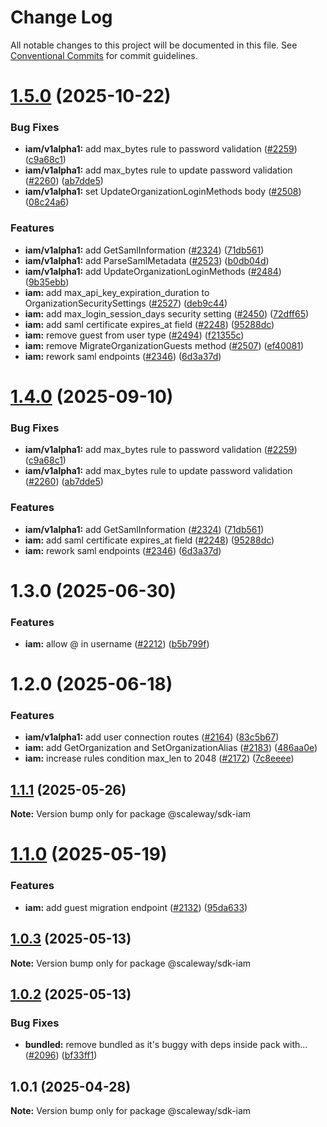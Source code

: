 # Change Log

All notable changes to this project will be documented in this file.
See [Conventional Commits](https://conventionalcommits.org) for commit guidelines.

# [1.5.0](https://github.com/scaleway/scaleway-sdk-js/compare/@scaleway/sdk-iam@1.3.0...@scaleway/sdk-iam@1.5.0) (2025-10-22)

### Bug Fixes

- **iam/v1alpha1:** add max_bytes rule to password validation ([#2259](https://github.com/scaleway/scaleway-sdk-js/issues/2259)) ([c9a68c1](https://github.com/scaleway/scaleway-sdk-js/commit/c9a68c13fa69f50182e301da89efe95165a4477f))
- **iam/v1alpha1:** add max_bytes rule to update password validation ([#2260](https://github.com/scaleway/scaleway-sdk-js/issues/2260)) ([ab7dde5](https://github.com/scaleway/scaleway-sdk-js/commit/ab7dde5289593fc942b2558185a311f35764d15e))
- **iam/v1alpha1:** set UpdateOrganizationLoginMethods body ([#2508](https://github.com/scaleway/scaleway-sdk-js/issues/2508)) ([08c24a6](https://github.com/scaleway/scaleway-sdk-js/commit/08c24a64096de5c596f251919cc2f3780f38554c))

### Features

- **iam/v1alpha1:** add GetSamlInformation ([#2324](https://github.com/scaleway/scaleway-sdk-js/issues/2324)) ([71db561](https://github.com/scaleway/scaleway-sdk-js/commit/71db5612a9d20b18c97932831c2cddf12ebcccc3))
- **iam/v1alpha1:** add ParseSamlMetadata ([#2523](https://github.com/scaleway/scaleway-sdk-js/issues/2523)) ([b0db04d](https://github.com/scaleway/scaleway-sdk-js/commit/b0db04de8017560b9897b0a4bc3b598cebcc756e))
- **iam/v1alpha1:** add UpdateOrganizationLoginMethods ([#2484](https://github.com/scaleway/scaleway-sdk-js/issues/2484)) ([9b35ebb](https://github.com/scaleway/scaleway-sdk-js/commit/9b35ebbefe6e9edc6ad6f32885db5373079f7fff))
- **iam:** add max_api_key_expiration_duration to OrganizationSecuritySettings ([#2527](https://github.com/scaleway/scaleway-sdk-js/issues/2527)) ([deb9c44](https://github.com/scaleway/scaleway-sdk-js/commit/deb9c4413f5db5570f6af51c88af5763f533f1af))
- **iam:** add max_login_session_days security setting ([#2450](https://github.com/scaleway/scaleway-sdk-js/issues/2450)) ([72dff65](https://github.com/scaleway/scaleway-sdk-js/commit/72dff65c03d7fbd71f03d6e36cbe78f9e098a210))
- **iam:** add saml certificate expires_at field ([#2248](https://github.com/scaleway/scaleway-sdk-js/issues/2248)) ([95288dc](https://github.com/scaleway/scaleway-sdk-js/commit/95288dc74cc591026533ace8189a198f531305e1))
- **iam:** remove guest from user type ([#2494](https://github.com/scaleway/scaleway-sdk-js/issues/2494)) ([f21355c](https://github.com/scaleway/scaleway-sdk-js/commit/f21355c92a8ca675af3c894877d0754224b88e4d))
- **iam:** remove MigrateOrganizationGuests method ([#2507](https://github.com/scaleway/scaleway-sdk-js/issues/2507)) ([ef40081](https://github.com/scaleway/scaleway-sdk-js/commit/ef4008131343cd6bab1f5e20dbba8616688b89ee))
- **iam:** rework saml endpoints ([#2346](https://github.com/scaleway/scaleway-sdk-js/issues/2346)) ([6d3a37d](https://github.com/scaleway/scaleway-sdk-js/commit/6d3a37dfcf4731df4546827ea73d60f55147eb22))

# [1.4.0](https://github.com/scaleway/scaleway-sdk-js/compare/@scaleway/sdk-iam@1.3.0...@scaleway/sdk-iam@1.4.0) (2025-09-10)

### Bug Fixes

- **iam/v1alpha1:** add max_bytes rule to password validation ([#2259](https://github.com/scaleway/scaleway-sdk-js/issues/2259)) ([c9a68c1](https://github.com/scaleway/scaleway-sdk-js/commit/c9a68c13fa69f50182e301da89efe95165a4477f))
- **iam/v1alpha1:** add max_bytes rule to update password validation ([#2260](https://github.com/scaleway/scaleway-sdk-js/issues/2260)) ([ab7dde5](https://github.com/scaleway/scaleway-sdk-js/commit/ab7dde5289593fc942b2558185a311f35764d15e))

### Features

- **iam/v1alpha1:** add GetSamlInformation ([#2324](https://github.com/scaleway/scaleway-sdk-js/issues/2324)) ([71db561](https://github.com/scaleway/scaleway-sdk-js/commit/71db5612a9d20b18c97932831c2cddf12ebcccc3))
- **iam:** add saml certificate expires_at field ([#2248](https://github.com/scaleway/scaleway-sdk-js/issues/2248)) ([95288dc](https://github.com/scaleway/scaleway-sdk-js/commit/95288dc74cc591026533ace8189a198f531305e1))
- **iam:** rework saml endpoints ([#2346](https://github.com/scaleway/scaleway-sdk-js/issues/2346)) ([6d3a37d](https://github.com/scaleway/scaleway-sdk-js/commit/6d3a37dfcf4731df4546827ea73d60f55147eb22))

# 1.3.0 (2025-06-30)

### Features

- **iam:** allow @ in username ([#2212](https://github.com/scaleway/scaleway-sdk-js/issues/2212)) ([b5b799f](https://github.com/scaleway/scaleway-sdk-js/commit/b5b799f074734a5adb9f80b458d7d9297779af3b))

# 1.2.0 (2025-06-18)

### Features

- **iam/v1alpha1:** add user connection routes ([#2164](https://github.com/scaleway/scaleway-sdk-js/issues/2164)) ([83c5b67](https://github.com/scaleway/scaleway-sdk-js/commit/83c5b67c89c37fb2c0b131abb38987e288f1d0dc))
- **iam:** add GetOrganization and SetOrganizationAlias ([#2183](https://github.com/scaleway/scaleway-sdk-js/issues/2183)) ([486aa0e](https://github.com/scaleway/scaleway-sdk-js/commit/486aa0edc08ab8a56e480611dc9c7da6b99b2668))
- **iam:** increase rules condition max_len to 2048 ([#2172](https://github.com/scaleway/scaleway-sdk-js/issues/2172)) ([7c8eeee](https://github.com/scaleway/scaleway-sdk-js/commit/7c8eeeeb5bc94ff0d115b7322f40ce4a48839df8))

## [1.1.1](https://github.com/scaleway/scaleway-sdk-js/compare/@scaleway/sdk-iam@1.1.0...@scaleway/sdk-iam@1.1.1) (2025-05-26)

**Note:** Version bump only for package @scaleway/sdk-iam

# [1.1.0](https://github.com/scaleway/scaleway-sdk-js/compare/@scaleway/sdk-iam@1.0.3...@scaleway/sdk-iam@1.1.0) (2025-05-19)

### Features

- **iam:** add guest migration endpoint ([#2132](https://github.com/scaleway/scaleway-sdk-js/issues/2132)) ([95da633](https://github.com/scaleway/scaleway-sdk-js/commit/95da6339fd169635dc54f26d409705a47777ccc6))

## [1.0.3](https://github.com/scaleway/scaleway-sdk-js/compare/@scaleway/sdk-iam@1.0.2...@scaleway/sdk-iam@1.0.3) (2025-05-13)

**Note:** Version bump only for package @scaleway/sdk-iam

## [1.0.2](https://github.com/scaleway/scaleway-sdk-js/compare/@scaleway/sdk-iam@1.0.1...@scaleway/sdk-iam@1.0.2) (2025-05-13)

### Bug Fixes

- **bundled:** remove bundled as it's buggy with deps inside pack with… ([#2096](https://github.com/scaleway/scaleway-sdk-js/issues/2096)) ([bf33ff1](https://github.com/scaleway/scaleway-sdk-js/commit/bf33ff1f9cdd951add94817dac27239c86ef5437))

## 1.0.1 (2025-04-28)

**Note:** Version bump only for package @scaleway/sdk-iam
